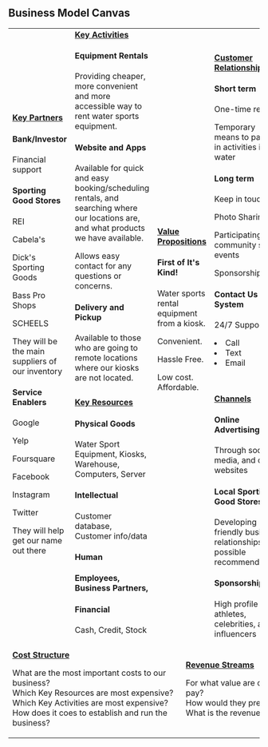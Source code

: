 ## Business Model Canvas

<table>
  <tr>
    <td rowspan="2">
      <b><a href="Key_Partners.md">Key Partners</a></b>
      <h4>  Bank/Investor  </h4>
        <p>Financial support<br>
      <h4>  Sporting Good Stores  </h4>
        <p>REI<br>
        <p>Cabela's</br>
        <p>Dick's Sporting Goods</br>
        <p>Bass Pro Shops</br>
        <p>SCHEELS</br>
          <p>They will be the main suppliers of our inventory</p>
      <h4>  Service Enablers  </h4>
        <p>Google</br>
        <p>Yelp</br>
        <p>Foursquare</br>
        <p>Facebook</br>
        <p>Instagram</br>
        <p>Twitter</br>
        <p>They will help get our name out there<br>
    </td>
    <td>
      <b><a href="Key_Activities.md">Key Activities</a></b>
      <h4>Equipment Rentals</h4>
      <p>Providing cheaper, more convenient and more accessible way to rent water sports equipment.<br>
      <h4>Website and Apps</h4>
      <p>Available for quick and easy booking/scheduling rentals, and searching where our locations are, and what products we have available.<br> 
      <p>Allows easy contact for any questions or concerns.<br>
      <h4>Delivery and Pickup</h4>
      <p>Available to those who are going to remote locations where our kiosks are not located.<br>
    </td>
    <td rowspan="2" colspan="2">
      <b><a href="Value_Propositions.md">Value Propositions</a></b>
      <h4>First of It's Kind!</h4>
      <p>Water sports rental equipment from a kiosk.<br>
      <p>Convenient.<br>
      <p>Hassle Free.<br>
      <p>Low cost. Affordable.<br></p>
      <br><br><br><br><br>
    </td>
    <td>
      <b><a href="Customer_Relationships.md">Customer Relationships</a></b>
      <h4>Short term</h4>
       <p>One-time rentals</br>
       <p>Temporary means to partake in activities in the water</br>
      <h4>Long term</h4>
        <p>Keep in touch<br> 
        <p>Photo Sharing<br>
        <p>Participating in community sport events<br>
        <p>Sponsorship<br>
      <h4>Contact Us System</h4>
        <p> 24/7 Support <br>
          <li>Call</li>
          <li>Text</li>
          <li>Email</li>
    </td>
    <td rowspan="2">
      <b><a href="Customer_Segments.md">Customer Segments</a></b>
      <h4>For Anyone</h4>
      <p>Small/Niche community<br>
      <p>Ages 18 and older<br>
      <p>Active<br>
      <p>Outdoorsy<br>
      <p>Customers looking for water sport equipment<br>
    </td>
  </tr>
  <tr>
    <td>
      <b><a href="Key_Resources.md">Key Resources</a></b>
      <h4>Physical Goods</h4>
        <p>Water Sport Equipment, Kiosks, Warehouse, Computers, Server<br>
      <h4>Intellectual</h4>
        <p>Customer database, Customer info/data<br>
      <h4>Human<h4>
       <p>Employees, Business Partners, 
      <h4>Financial</h4>
       <p>Cash, Credit, Stock<br>
   </td>
    <td>
      <b><a href="Channels.md">Channels</a></b>
      <h4>Online Advertising</h4>
      <p>Through social media, and other websites<br>
      <h4>Local Sporting Good Stores</h4>
      <p> Developing friendly business relationships for possible recommendations</p>
      <h4>Sponsorship</h4>
      <p>High profile athletes, celebrities, and influencers<br>
    </td>
  </tr>
  <tr>
    <td colspan="3">
      <b><a href="Financial_Plan.md">Cost Structure</a></b>
      <p>What are the most important costs to our business?<br>
      Which Key Resources are most expensive?<br>
      Which Key Activities are most expensive?<br>
      How does it coes to establish and run the business?</p>
    </td>
    <td colspan="3">
      <b><a href="Financial_Plan.md">Revenue Streams</a></b>
      <p>For what value are customers willing to pay? <br>
      How would they prefer to pay? <br>
      What is the revenue structure?</p>
    </td>
  </tr>
</table>
